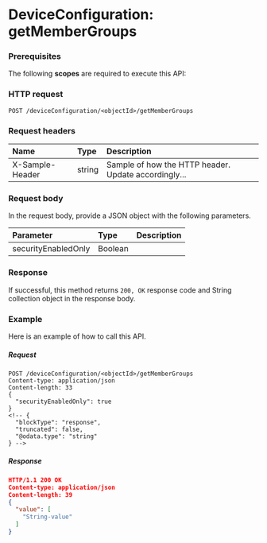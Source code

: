 # DeviceConfiguration: getMemberGroups


### Prerequisites
The following **scopes** are required to execute this API: 
### HTTP request
<!-- { "blockType": "ignored" } -->
```http
POST /deviceConfiguration/<objectId>/getMemberGroups

```
### Request headers
| Name       | Type | Description|
|:---------------|:--------|:----------|
| X-Sample-Header  | string  | Sample of how the HTTP header. Update accordingly...|

### Request body
In the request body, provide a JSON object with the following parameters.

| Parameter	   | Type	|Description|
|:---------------|:--------|:----------|
|securityEnabledOnly|Boolean||

### Response
If successful, this method returns `200, OK` response code and String collection object in the response body.

### Example
Here is an example of how to call this API.
##### Request
<!-- {
  "blockType": "request",
  "name": "deviceconfiguration_getmembergroups"
}-->
```http
POST /deviceConfiguration/<objectId>/getMemberGroups
Content-type: application/json
Content-length: 33
{
  "securityEnabledOnly": true
}
<!-- {
  "blockType": "response",
  "truncated": false,
  "@odata.type": "string"
} -->
```
##### Response
```json
HTTP/1.1 200 OK
Content-type: application/json
Content-length: 39
{
  "value": [
    "String-value"
  ]
}
```

<!-- uuid: 1bb003b8-692d-45cd-95e1-e4fb5f446c53
2015-10-16 01:35:16 UTC -->
<!-- {
  "type": "#page.annotation",
  "description": "DeviceConfiguration: getMemberGroups",
  "keywords": "",
  "section": "documentation",
  "tocPath": ""
}-->